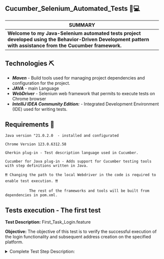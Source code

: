 ## **Cucumber_Selenium_Automated_Tests** 🥒💻

| **SUMMARY** |
| --- |
| **Welcome to my Java-Selenium automated tests project developed using the Behavior-Driven Development pattern with assistance from the Cucumber framework.** |

## Technologies ⛏ 
* ___Maven___ - Build tools used for managing project dependencies and configuration for the project.
* ___JAVA___ - main Language
* ___WebDriver___ - Selenium web framework that permits to execute tests on Chrome browser
* ___IntelliJ IDEA Community Edition:___ - Integrated Development Environment (IDE) used for writing tests.

## Requirements 🔌
    Java version "21.0.2.0  - installed and configurated
  
    Chrome Version 123.0.6312.58

    Gherkin plug-in - Test description language used in Cucumber.

    Cucumber for Java plug-in - Adds support for Cucumber testing tools with step definitions written in Java.

    ❗❗ Changing the path to the local Webdriver in the code is required to enable test execution. ❗❗

               The rest of the frameworks and tools will be built from dependencies in pom.xml. 


## Tests execution - The first test  

**Test Description:** First_Task_Login.feature

**Objective:** The objective of this test is to verify the successful execution of the login functionality and subsequent address creation on the specified platform.

<details>
<summary>Complete Test Step Description: </summary><br>


**Logging in**: The test will log in using the credentials of the designated user.

**Navigating to Addresses**: Upon successful login, the test will navigate to the Addresses section by clicking on the respective tile.

**Creating a New Address:** Once on the Addresses page, the test will initiate the creation of a new address by clicking on the "+ Create new address" button.

**Completing the New Address Form:** The test will fill out the New Address form with the data provided in the Examples table within the Gherkin feature file. This data includes: alias, address, city, zip/postal code, country, and phone number.

**Validating the Added Address:** Upon successful submission of the form, the test will verify the correctness of the added address data. This validation will be performed using assertions from the JUnit library.

**Expected Outcome:** The expected outcome of this test is the successful execution of all steps outlined above, culminating in the creation of a new address with accurately inputted data.

</details>
